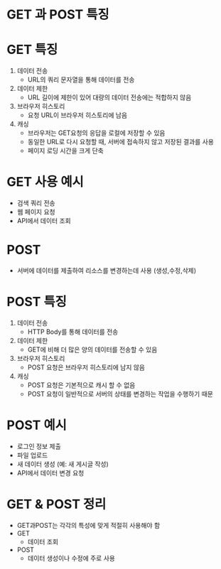 # GET 과 POST 특징
# GET 특징
1. 데이터 전송
    - URL의 쿼리 문자열을 통해 데이터를 전송
2. 데이터 제한
    - URL 길이에 제한이 있어 대량의 데이터 전송에는 적합하지 않음
3. 브라우저 히스토리
    - 요청 URL이 브라우저 히스토리에 남음
4. 캐싱
    - 브라우저는 GET요청의 응답을 로컬에 저장할 수 있음
    - 동일한 URL로 다시 요청할 때, 서버에 접속하지 않고 저장된 결과를 사용
    - 페이지 로딩 시간을 크게 단축
# GET 사용 예시
- 검색 쿼리 전송
- 웹 페이지 요청
- API에서 데이터 조회

# POST
- 서버에 데이터를 제출하여 리소스를 변경하는데 사용 (생성,수정,삭제)
# POST 특징
1. 데이터 전송
    - HTTP Body를 통해 데이터를 전송
2. 데이터 제한
    - GET에 비해 더 많은 양의 데이터를 전송할 수 있음
3. 브라우저 히스토리
    - POST 요청은 브라우저 히스토리에 남지 않음
4. 캐싱
    - POST 요청은 기본적으로 캐시 할 수 없음
    - POST 요청이 일반적으로 서버의 상태를 변경하는 작업을 수행하기 때문
# POST 예시
- 로그인 정보 제출
- 파일 업로드
- 새 데이터 생성 (예: 새 게시글 작성)
- API에서 데이터 변경 요청

# GET & POST 정리
- GET과POST는 각각의 특성에 맞게 적절히 사용해야 함
- GET
    - 데이터 조회
- POST
    - 데이터 생성이나 수정에 주로 사용
